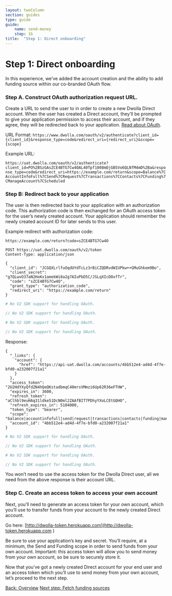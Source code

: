 ```yaml
---
layout: twoColumn
section: guides
type: guide
guide:
    name: send-money
    step: 1b
title:  "Step 1: Direct onboarding"
---
```


# Step 1: Direct onboarding

In this experience, we’ve added the account creation and the ability to add funding source within our co-branded OAuth flow.


### Step A. Construct OAuth authorization request URL.

Create a URL to send the user to in order to create a new Dwolla Direct account.  When the user has created a Direct account, they’ll be prompted to give your application permission to access their account, and if they agree, they will be redirected back to your application.  [Read about OAuth](https://docsv2.dwolla.com/#request-user-authorization).

URL Format:
`https://www.dwolla.com/oauth/v2/authenticate?client_id={client_id}&response_type=code&redirect_uri={redirect_uri}&scope={scope}`

Example URL:

`https://uat.dwolla.com/oauth/v2/authenticate?client_id=PO%2BSzGAsZCE4BTG7Cw4OAL40Tpf1008mDjGBSVo6QLNfM4mD%2Ba&response_type=code&redirect_uri=https://example.com/return&scope=Balance%7CAccountInfoFull%7CSend%7CRequest%7CTransactions%7CContacts%7CFunding%7CManageAccount%7CScheduled`

### Step B: Redirect back to your application

The user is then redirected back to your application with an authorization code. This authorization code is then exchanged for an OAuth access token for the user’s newly created account. Your application should remember the newly created account ID for later sends to this user.

Example redirect with authorization code:

`https://example.com/return?code=sZCE4BTG7Cw4O`

```raw
POST https://uat.dwolla.com/oauth/v2/token
Content-Type: application/json

{
  "client_id": "JCGQXLrlfuOqdUYdTcLz3rBiCZQDRvdWIUPkw++GMuGhkem9Bo",
  "client_secret": "g7QLwvO37aN2HoKx1amekWi8a2g7AIuPbD5C/JSLqXIcDOxfTr",
  "code": "sZCE4BTG7Cw4O",
  "grant_type": "authorization_code",
  "redirect_uri": "https://example.com/return"
}
```
```ruby
# No V2 SDK support for handling OAuth.
```
```javascript
// No V2 SDK support for handling OAuth.
```
```python
# No V2 SDK support for handling OAuth.
```
```php
// No V2 SDK support for handling OAuth.
```

Response:

```raw
{
  "_links": {
    "account": {
      "href": "https://api-uat.dwolla.com/accounts/4bb512e4-ad4d-4f7e-bfd0-a232007f21a1"
    }
  },
  "access_token": "2U2HdYXyQfdZN4hQeQKstadbmqC40mrsVMmzi6Up62R36eFTHW",
  "expires_in": 3600,
  "refresh_token": "aClhbl9euHAq31ldke51DcN0ml2ZAAfBIT7PDhyYXoLCEtGQHO",
  "refresh_expires_in": 5184000,
  "token_type": "bearer",
  "scope": "balance|accountinfofull|send|request|transactions|contacts|funding|manageaccount|scheduled",
  "account_id": "4bb512e4-ad4d-4f7e-bfd0-a232007f21a1"
}
```
```ruby
# No V2 SDK support for handling OAuth.
```
```javascript
// No V2 SDK support for handling OAuth.
```
```python
# No V2 SDK support for handling OAuth.
```
```php
// No V2 SDK support for handling OAuth.
```

You won’t need to use the access token for the Dwolla Direct user, all we need from the above response is their account URL.

### Step C. Create an access token to access your own account

Next, you’ll need to generate an access token for your own account, which you’ll use to transfer funds from your account to the newly created Direct account.

Go here: [http://dwolla-token.herokuapp.com](http://dwolla-token.herokuapp.com
)

Be sure to use your application’s key and secret. You’ll require, at a minimum, the Send and Funding scope in order to send funds from your own account.  Important: this access token will allow you to send money from your own account, so be sure to securely store it.

Now that you’ve got a newly created Direct account for your end user and an access token which you’ll use to send money from your own account, let’s proceed to the next step.

<nav class="pager-nav">
    <a href="./">Back: Overview</a>
    <a href="02-fetch-funding-sources.html">Next step: Fetch funding sources</a>
</nav>